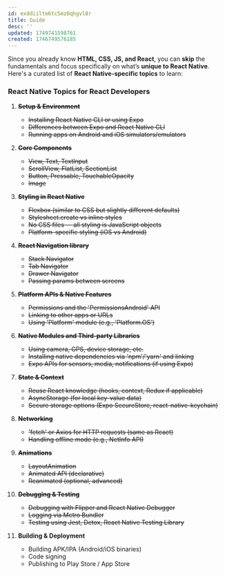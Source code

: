 ```yaml
---
id: exddiilte6tc5mz0qhgvl8r
title: Guide
desc: ''
updated: 1749741598761
created: 1746749576185
---
```


Since you already know **HTML, CSS, JS, and React**, you can **skip** the fundamentals and focus specifically on what’s **unique to React Native**. Here's a curated list of **React Native-specific topics** to learn:

### React Native Topics for React Developers

1. ~~**Setup & Environment**~~
    - ~~Installing React Native CLI or using Expo~~
    - ~~Differences between Expo and React Native CLI~~
    - ~~Running apps on Android and iOS simulators/emulators~~

1.  ~~**Core Components**~~
    - ~~View, Text, TextInput~~
    - ~~ScrollView, FlatList, SectionList~~
    - ~~Button, Pressable, TouchableOpacity~~
    - ~~Image~~

1. ~~**Styling in React Native**~~
    - ~~Flexbox (similar to CSS but slightly different defaults)~~
    - ~~Stylesheet.create vs inline styles~~
    - ~~No CSS files — all styling is JavaScript objects~~
    - ~~Platform-specific styling (iOS vs Android)~~

1. ~~**React Navigation library**~~
    - ~~Stack Navigator~~
    - ~~Tab Navigator~~
    - ~~Drawer Navigator~~
    - ~~Passing params between screens~~

1. ~~**Platform APIs & Native Features**~~
    - ~~Permissions and the 'PermissionsAndroid' API~~
    - ~~Linking to other apps or URLs~~
    - ~~Using 'Platform' module (e.g., 'Platform.OS')~~

1. ~~**Native Modules and Third-party Libraries**~~
    - ~~Using camera, GPS, device storage, etc.~~
    - ~~Installing native dependencies via 'npm'/'yarn' and linking~~
    - ~~Expo APIs for sensors, media, notifications (if using Expo)~~

1. ~~**State & Context**~~
    - ~~Reuse React knowledge (hooks, context, Redux if applicable)~~
    - ~~AsyncStorage (for local key-value data)~~
    - ~~Secure storage options (Expo SecureStore, react-native-keychain)~~

1. ~~**Networking**~~
    - ~~'fetch' or Axios for HTTP requests (same as React)~~
    - ~~Handling offline mode (e.g., NetInfo API)~~

1. ~~**Animations**~~
    - ~~LayoutAnimation~~
    - ~~Animated API (declarative)~~
    - ~~Reanimated (optional, advanced)~~

1. ~~**Debugging & Testing**~~
    - ~~Debugging with Flipper and React Native Debugger~~
    - ~~Logging via Metro Bundler~~
    - ~~Testing using Jest, Detox, React Native Testing Library~~

1. **Building & Deployment**
    - Building APK/IPA (Android/iOS binaries)
    - Code signing
    - Publishing to Play Store / App Store